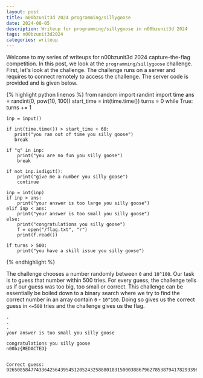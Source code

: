 ```yaml
---
layout: post
title: n00bzunit3d 2024 programming/sillygoose
date: 2024-08-05 
description: Writeup for programming/sillygoose in n00bzunit3d 2024
tags: n00bzunit3d2024
categories: writeup
---
```

Welcome to my series of writeups for n00bzunit3d 2024 capture-the-flag competition. In this post, we look at the `programming/sillygoose` challenge. First, let's look at the challenge. The challenge runs on a server and requires to connect remotely to access the challenge. The server code is provided and is given below.


{% highlight python linenos %}
from random import randint
import time
ans = randint(0, pow(10, 100))
start_time = int(time.time())
turns = 0
while True:
    turns += 1

    inp = input()

    if int(time.time()) > start_time + 60:
       print("you ran out of time you silly goose") 
       break

    if "q" in inp:
        print("you are no fun you silly goose")
        break

    if not inp.isdigit():
        print("give me a number you silly goose")
        continue

    inp = int(inp)
    if inp > ans:
        print("your answer is too large you silly goose")
    elif inp < ans:
        print("your answer is too small you silly goose")
    else:
        print("congratulations you silly goose")
        f = open("/flag.txt", "r")
        print(f.read())

    if turns > 500:
        print("you have a skill issue you silly goose")
{% endhighlight %}

The challenge chooses a number randomly between `0` and `10^100`. Our task is to guess that number within 500 tries. For every guess, the challenge tells us if our guess was too big, too small or correct. This challenge can be essentially be boiled down to a binary search where we try to find the correct number in an array contain `0` - `10^100`. Doing so gives us the correct guess in `<=500` tries and the challenge gives us the flag.

```
.
.
.
your answer is too small you silly goose

congratulations you silly goose
n00bz{REDACTED}


Correct guess: 9265085847743364256439545120524325888018315000388679627853879417829339611151938624173184616910518237
```